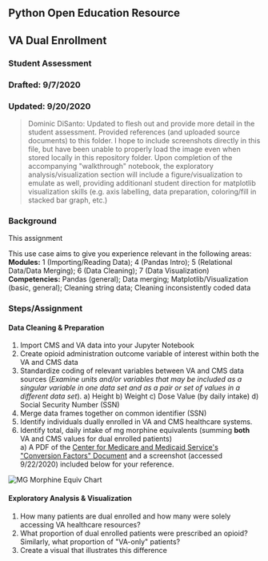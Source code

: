 ## Python Open Education Resource
## VA Dual Enrollment 
### Student Assessment
### Drafted: 9/7/2020
### Updated: 9/20/2020
 > Dominic DiSanto: Updated to flesh out and provide more detail in the student assessment. Provided references (and uploaded source documents) to this folder. I hope to include screenshots directly in this file, but have been unable to properly load the image even when stored locally in this repository folder. Upon completion of the accompanying "walkthrough" notebook, the exploratory analysis/visualization section will include a figure/visualization to emulate as well, providing additionanl student direction for matplotlib visualization skills (e.g. axis labelling, data preparation, coloring/fill in stacked bar graph, etc.) 

### Background
This assignment 


This use case aims to give you experience relevant in the following areas:
**Modules:** 1 (Importing/Reading Data); 4 (Pandas Intro); 5 (Relational Data/Data Merging); 6 (Data Cleaning); 7 (Data Visualization)
**Competencies:** Pandas (general); Data merging; Matplotlib/Visualization (basic, general); Cleaning string data; Cleaning inconsistently coded data 

### Steps/Assignment

#### Data Cleaning & Preparation
1) Import CMS and VA data into your Jupyter Notebook
2) Create opioid administration outcome variable of interest within both the VA and CMS data
3) Standardize coding of relevant variables between VA and CMS data sources (*Examine units and/or variables that may be included as a singular variable in one data set and as a pair or set of values in a different data set*).
    a) Height
    b) Weight
    c) Dose Value (by daily intake)
    d) Social Security Number (SSN)
3) Merge data frames together on common identifier (SSN)
4) Identify individuals dually enrolled in VA and CMS healthcare systems. 
5) Identify total, daily intake of mg morphine equivalents (summing **both** VA and CMS values for dual enrolled patients)  
     a) A PDF of the [Center for Medicare and Medicaid Service's "Conversion Factors" Document](https://www.cms.gov/Medicare/Prescription-Drug-coverage/PrescriptionDrugCovContra/Downloads/Opioid-Morphine-EQ-Conversion-Factors-Aug-2017.pdf) and a screenshot (accessed 9/22/2020) included below for your reference.  
       
![MG Morphine Equiv Chart](https://github.com/domdisanto/Python_OER/blob/master/Use%20Cases/VA%20Dual%20Enrollment%20Case/Instructor%20Materials/Opioid_MorphineMgEquiv.JPG)

#### Exploratory Analysis & Visualization
1) How many patients are dual enrolled and how many were solely accessing VA healthcare resources?
2) What proportion of dual enrolled patients were prescribed an opioid? Similarly, what proportion of "VA-only" patients? 
3) Create a visual that illustrates this difference  


